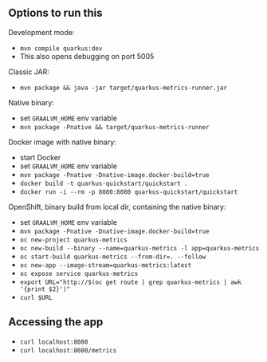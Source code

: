 Options to run this
-------------------
Development mode:
- `mvn compile quarkus:dev`
- This also opens debugging on port 5005

Classic JAR:
- `mvn package && java -jar target/quarkus-metrics-runner.jar`

Native binary:
- set `GRAALVM_HOME` env variable
- `mvn package -Pnative && target/quarkus-metrics-runner`

Docker image with native binary:
- start Docker
- set `GRAALVM_HOME` env variable
- `mvn package -Pnative -Dnative-image.docker-build=true`
- `docker build -t quarkus-quickstart/quickstart .`
- `docker run -i --rm -p 8080:8080 quarkus-quickstart/quickstart`

OpenShift, binary build from local dir, containing the native binary:
- set `GRAALVM_HOME` env variable
- `mvn package -Pnative -Dnative-image.docker-build=true`
- `oc new-project quarkus-metrics`
- `oc new-build --binary --name=quarkus-metrics -l app=quarkus-metrics`
- `oc start-build quarkus-metrics --from-dir=. --follow`
- `oc new-app --image-stream=quarkus-metrics:latest`
- `oc expose service quarkus-metrics`
- `export URL="http://$(oc get route | grep quarkus-metrics | awk '{print $2}')"`
- `curl $URL`

Accessing the app
-----------------
- `curl localhost:8080`
- `curl localhost:8080/metrics`
